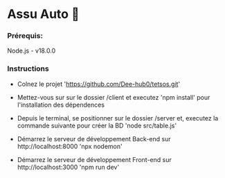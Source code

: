 # Assu Auto 🛫

### Prérequis:

Node.js - v18.0.0

### Instructions

- Colnez le projet 'https://github.com/Dee-hub0/tetsos.git'

- Mettez-vous sur sur le dossier /client et executez 'npm install' pour l'installation des dépendences

- Depuis le terminal, se positionner sur le dossier /server et, executez la commande suivante pour créer la BD
  'node src/table.js'

- Démarrez le serveur de développement Back-end sur http://localhost:8000
  'npx nodemon'

- Démarrez le serveur de développement Front-end sur http://localhost:3000
  'npm run dev'
